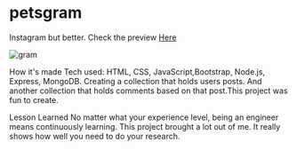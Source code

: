 # petsgram

Instagram but better. Check the preview <a href="https://haydengram.herokuapp.com/">Here</a>

![gram](https://user-images.githubusercontent.com/88953222/142729353-8f532110-386f-4012-9465-c5fea673863a.png)


How it's made Tech used: HTML, CSS, JavaScript,Bootstrap, Node.js, Express, MongoDB. Creating a collection that holds users posts. And another collection that holds comments based on that post.This project was fun to create.

Lesson Learned No matter what your experience level, being an engineer means continuously learning. This project brought a lot out of me. It really shows how well you need to do your research.

